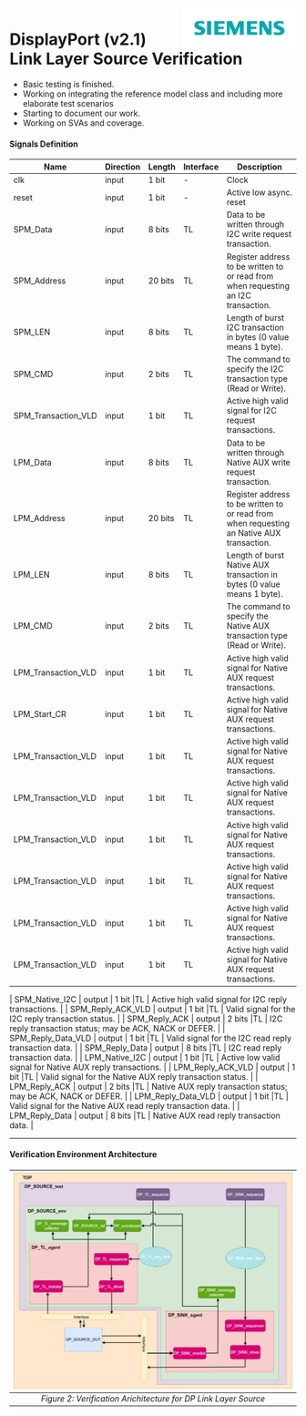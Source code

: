 <img src="./Pictures/Siemens_logo.png" alt="Description" width="200" style="float: right; margin-left: 10px;" />

# DisplayPort (v2.1) Link Layer Source Verification
- Basic testing is finished.
- Working on integrating the reference model class and including more elaborate test scenarios
- Starting to document our work.
- Working on SVAs and coverage.

#### **Signals Definition**
| Name      | Direction | Length | Interface | Description |
| --------  | --------  | ------ | ------    | ------ |
| clk       | input     | 1 bit  |-          | Clock |
| reset     | input     | 1 bit  |-          | Active low async. reset|
| SPM_Data  | input     | 8 bits  |TL     | Data to be written through I2C write request transaction. |
| SPM_Address         | input     | 20 bits |TL     | Register address to be written to or read from when requesting an I2C transaction. |
| SPM_LEN         | input     | 8 bits |TL     | Length of burst I2C transaction in bytes (0 value means 1 byte). |
| SPM_CMD       | input     | 2 bits  |TL     |  The command to specify the I2C transaction type (Read or Write). |
| SPM_Transaction_VLD       | input     | 1 bit |TL     |  Active high valid signal for I2C request transactions. |
| LPM_Data  | input     | 8 bits  |TL     | Data to be written through Native AUX write request transaction. |
| LPM_Address         | input     | 20 bits |TL     | Register address to be written to or read from when requesting an Native AUX transaction. |
| LPM_LEN         | input     | 8 bits |TL     | Length of burst Native AUX transaction in bytes (0 value means 1 byte). |
| LPM_CMD       | input     | 2 bits  |TL     |  The command to specify the Native AUX transaction type (Read or Write). |
| LPM_Transaction_VLD       | input     | 1 bit |TL     |  Active high valid signal for Native AUX request transactions. |
| LPM_Start_CR      | input     | 1 bit |TL     |  Active high valid signal for Native AUX request transactions. |
| LPM_Transaction_VLD       | input     | 1 bit |TL     |  Active high valid signal for Native AUX request transactions. |
| LPM_Transaction_VLD       | input     | 1 bit |TL     |  Active high valid signal for Native AUX request transactions. |
| LPM_Transaction_VLD       | input     | 1 bit |TL     |  Active high valid signal for Native AUX request transactions. |
| LPM_Transaction_VLD       | input     | 1 bit |TL     |  Active high valid signal for Native AUX request transactions. |
| LPM_Transaction_VLD       | input     | 1 bit |TL     |  Active high valid signal for Native AUX request transactions. |
| LPM_Transaction_VLD       | input     | 1 bit |TL     |  Active high valid signal for Native AUX request transactions. |






| SPM_Native_I2C | output    | 1 bit  |TL     |  Active high valid signal for I2C reply transactions. |
| SPM_Reply_ACK_VLD       | output    | 1 bit |TL     |  Valid signal for the I2C reply transaction status. |
| SPM_Reply_ACK     | output    | 2 bits  |TL     | I2C reply transaction status; may be ACK, NACK or DEFER. |
| SPM_Reply_Data_VLD      | output    | 1 bit  |TL    |  Valid signal for the I2C read reply transaction data. |
| SPM_Reply_Data      | output    | 8 bits  |TL    |  I2C read reply transaction data. |
| LPM_Native_I2C | output    | 1 bit  |TL     |  Active low valid signal for Native AUX reply transactions. |
| LPM_Reply_ACK_VLD       | output    | 1 bit |TL     |  Valid signal for the Native AUX reply transaction status. |
| LPM_Reply_ACK     | output    | 2 bits  |TL     | Native AUX reply transaction status; may be ACK, NACK or DEFER. |
| LPM_Reply_Data_VLD      | output    | 1 bit  |TL    |  Valid signal for the Native AUX read reply transaction data. |
| LPM_Reply_Data      | output    | 8 bits  |TL    |  Native AUX read reply transaction data. |
___


#### **Verification Environment Architecture**
![Alt text](./Pictures/Verification_Architecture_DP.drawio.png) |
|:--:|
| *Figure 2: Verification Arichitecture for DP Link Layer Source* |